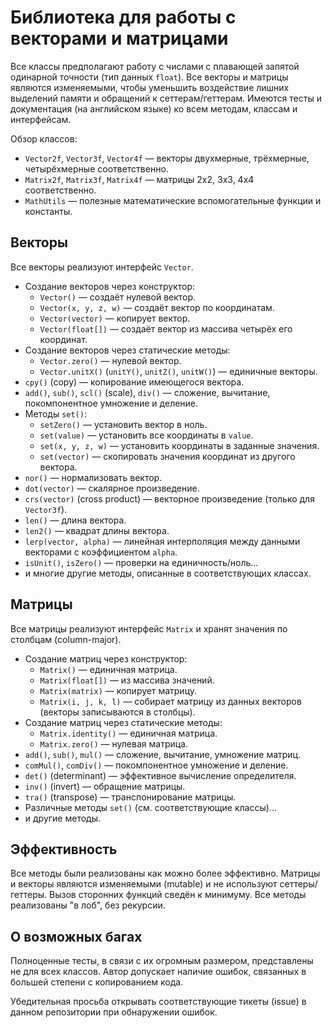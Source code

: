 # Библиотека для работы с векторами и матрицами
Все классы предполагают работу с числами с плавающей запятой одинарной точности (тип данных `float`).
Все векторы и матрицы являются изменяемыми, чтобы уменьшить воздействие лишних выделений памяти и обращений
к сеттерам/геттерам. Имеются тесты и документация (на английском языке) ко всем методам, классам и интерфейсам.

Обзор классов:
- `Vector2f`, `Vector3f`, `Vector4f` — векторы двухмерные, трёхмерные, четырёхмерные соответственно.
- `Matrix2f`, `Matrix3f`, `Matrix4f` — матрицы 2x2, 3x3, 4x4 соответственно.
- `MathUtils` — полезные математические вспомогательные функции и константы.

## Векторы
Все векторы реализуют интерфейс `Vector`.
- Создание векторов через конструктор:
  - `Vector()` — создаёт нулевой вектор.
  - `Vector(x, y, z, w)` — создаёт вектор по координатам.
  - `Vector(vector)` — копирует вектор.
  - `Vector(float[])` — создаёт вектор из массива четырёх его координат.
- Создание векторов через статические методы:
  - `Vector.zero()` — нулевой вектор.
  - `Vector.unitX()` (`unitY()`, `unitZ()`, `unitW()`) — единичные векторы.
- `cpy()` (copy) — копирование имеющегося вектора.
- `add()`, `sub()`, `scl()` (scale), `div()` — сложение, вычитание, покомпонентное умножение и деление.
- Методы `set()`:
  - `setZero()` — установить вектор в ноль.
  - `set(value)` — установить все координаты в `value`.
  - `set(x, y, z, w)` — установить координаты в заданные значения.
  - `set(vector)` — скопировать значения координат из другого вектора.
- `nor()` — нормализовать вектор.
- `dot(vector)` — скалярное произведение.
- `crs(vector)` (cross product) — векторное произведение (только для `Vector3f`).
- `len()` — длина вектора.
- `len2()` — квадрат длины вектора.
- `lerp(vector, alpha)` — линейная интерполяция между данными векторами с коэффициентом `alpha`.
- `isUnit()`, `isZero()` — проверки на единичность/ноль...
- и многие другие методы, описанные в соответствующих классах.

## Матрицы
Все матрицы реализуют интерфейс `Matrix` и хранят значения по столбцам (column-major).
- Создание матриц через конструктор:
  - `Matrix()` — единичная матрица.
  - `Matrix(float[])` — из массива значений.
  - `Matrix(matrix)` — копирует матрицу.
  - `Matrix(i, j, k, l)` — собирает матрицу из данных векторов (векторы записываются в столбцы).
- Создание матриц через статические методы:
  - `Matrix.identity()` — единичная матрица.
  - `Matrix.zero()` — нулевая матрица.
- `add()`, `sub()`, `mul()` — сложение, вычитание, умножение матриц.
- `comMul()`, `comDiv()` — покомпонентное умножение и деление.
- `det()` (determinant) — эффективное вычисление определителя.
- `inv()` (invert) — обращение матрицы.
- `tra()` (transpose) — транспонирование матрицы.
- Различные методы `set()` (см. соответствующие классы)...
- и другие методы.

## Эффективность
Все методы были реализованы как можно более эффективно. Матрицы и векторы являются изменяемыми (mutable)
и не используют сеттеры/геттеры. Вызов сторонних функций сведён к минимуму. Все методы реализованы
"в лоб", без рекурсии.

## О возможных багах
Полноценные тесты, в связи с их огромным размером, представлены не для всех классов.
Автор допускает наличие ошибок, связанных в большей степени с копированием кода.

Убедительная просьба открывать соответствующие тикеты (issue) в данном репозитории при обнаружении ошибок.
